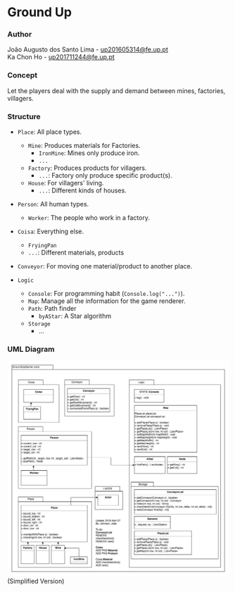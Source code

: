 # Ground Up

### Author
João Augusto dos Santo Lima - up201605314@fe.up.pt  
Ka Chon Ho - up201711244@fe.up.pt

### Concept
Let the players deal with the supply and demand between mines, factories, villagers.

### Structure
- `Place`: All place types.
  - `Mine`: Produces materials for Factories.
    - `IronMine`: Mines only produce iron.
    - `...`
  - `Factory`: Produces products for villagers.
    - `...`: Factory only produce specific product(s).
  - `House`: For villagers' living.
    - `...`: Different kinds of houses.

- `Person`: All human types.
  - `Worker`: The people who work in a factory.

- `Coisa`: Everything else.
  - `FryingPan`
  - `...`: Different materials, products

- `Conveyor`: For moving one material/product to another place.

- `Logic`
  - `Console`: For programming habit (`Console.log("...")`).
  - `Map`: Manage all the information for the game renderer.
  - `Path`: Path finder
    - `byAStar`: A Star algorithm
  - `Storage`
    - ...

### UML Diagram
![UML Diagram (Updated 2018-04-27)](https://github.com/tripor/LPOO1718_T5G13_Project/blob/master/intermed/uml_20180427_2.jpg)
(Simplified Version)
